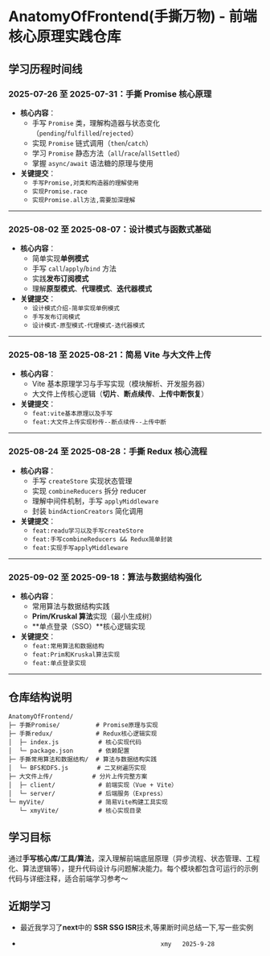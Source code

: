 # AnatomyOfFrontend(手撕万物) - 前端核心原理实践仓库

## 学习历程时间线

### 2025-07-26 至 2025-07-31：手撕 Promise 核心原理
- **核心内容**：
  - 手写 `Promise` 类，理解构造器与状态变化（`pending`/`fulfilled`/`rejected`）
  - 实现 `Promise` 链式调用（`then`/`catch`）
  - 学习 `Promise` 静态方法（`all`/`race`/`allSettled`）
  - 掌握 `async/await` 语法糖的原理与使用
- **关键提交**：
  - `手写Promise,对类和构造器的理解使用`
  - `实现Promise.race`
  - `实现Promise.all方法,需要加深理解`

---

### 2025-08-02 至 2025-08-07：设计模式与函数式基础
- **核心内容**：
  - 简单实现**单例模式**
  - 手写 `call`/`apply`/`bind` 方法
  - 实践**发布订阅模式**
  - 理解**原型模式**、**代理模式**、**迭代器模式**
- **关键提交**：
  - `设计模式介绍-简单实现单例模式`
  - `手写发布订阅模式`
  - `设计模式-原型模式-代理模式-迭代器模式`

---

### 2025-08-18 至 2025-08-21：简易 Vite 与大文件上传
- **核心内容**：
  - Vite 基本原理学习与手写实现（模块解析、开发服务器）
  - 大文件上传核心逻辑（**切片**、**断点续传**、**上传中断恢复**）
- **关键提交**：
  - `feat:vite基本原理以及手写`
  - `feat:大文件上传实现秒传--断点续传--上传中断`

---

### 2025-08-24 至 2025-08-28：手撕 Redux 核心流程
- **核心内容**：
  - 手写 `createStore` 实现状态管理
  - 实现 `combineReducers` 拆分 reducer
  - 理解中间件机制，手写 `applyMiddleware`
  - 封装 `bindActionCreators` 简化调用
- **关键提交**：
  - `feat:readu学习以及手写createStore`
  - `feat:手写combineReducers && Redux简单封装`
  - `feat:实现手写applyMiddleware`

---

### 2025-09-02 至 2025-09-18：算法与数据结构强化
- **核心内容**：
  - 常用算法与数据结构实践
  - **Prim/Kruskal 算法**实现（最小生成树）
  - **单点登录（SSO）**核心逻辑实现
- **关键提交**：
  - `feat:常用算法和数据结构`
  - `feat:Prim和Kruskal算法实现`
  - `feat:单点登录实现`

---

## 仓库结构说明
```
AnatomyOfFrontend/
├─ 手撕Promise/          # Promise原理与实现
├─ 手撕redux/            # Redux核心逻辑实现
│  ├─ index.js           # 核心实现代码
│  └─ package.json       # 依赖配置
├─ 手撕常用算法和数据结构/  # 算法与数据结构实践
│  └─ BFS和DFS.js        # 二叉树遍历实现
├─ 大文件上传/           # 分片上传完整方案
│  ├─ client/            # 前端实现（Vue + Vite）
│  └─ server/            # 后端服务（Express）
└─ myVite/               # 简易Vite构建工具实现
   └─ xmyVite/           # 核心实现目录
```


## 学习目标
通过**手写核心库/工具/算法**，深入理解前端底层原理（异步流程、状态管理、工程化、算法逻辑等），提升代码设计与问题解决能力。每个模块都包含可运行的示例代码与详细注释，适合前端学习参考～


## 近期学习

- 最近我学习了**next**中的 **SSR  SSG  ISR**技术,等果断时间总结一下,写一些实例
-                                            xmy   2025-9-28